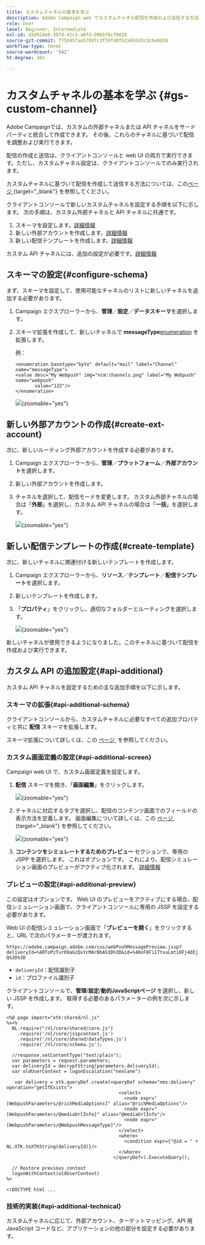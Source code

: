 ```yaml
---
title: カスタムチャネルの基本を学ぶ
description: Adobe Campaign web でカスタムチャネル配信を作成および送信する方法について説明します。
role: User
level: Beginner, Intermediate
exl-id: d2d92de6-3974-41c5-a0fd-09bbf6cf0020
source-git-commit: f75b95faa570d7c3f59fd8fb15692d3c3cbe0d36
workflow-type: tm+mt
source-wordcount: '542'
ht-degree: 36%

---
```


# カスタムチャネルの基本を学ぶ {#gs-custom-channel}

Adobe Campaignでは、カスタムの外部チャネルまたは API チャネルをサードパーティと統合して作成できます。 その後、これらのチャネルに基づいて配信を調整および実行できます。

配信の作成と送信は、クライアントコンソールと web UI の両方で実行できます。ただし、カスタムチャネル設定は、クライアントコンソールでのみ実行されます。

カスタムチャネルに基づいて配信を作成して送信する方法については、この [&#x200B; ページ &#x200B;](https://experienceleague.adobe.com/docs/campaign-web/v8/msg/gs-custom-channel.html?lang=ja){target="_blank"} を参照してください。

クライアントコンソールで新しいカスタムチャネルを設定する手順を以下に示します。 次の手順は、カスタム外部チャネルと API チャネルに共通です。

1. スキーマを設定します。[詳細情報](#configure-schema)
1. 新しい外部アカウントを作成します。[詳細情報](#create-ext-account)
1. 新しい配信テンプレートを作成します。[詳細情報](#create-template)

カスタム API チャネルには、追加の設定が必要です。[詳細情報](#api-additional)

## スキーマの設定{#configure-schema}

まず、スキーマを設定して、使用可能なチャネルのリストに新しいチャネルを追加する必要があります。

1. Campaign エクスプローラーから、**管理**／**設定**／**データスキーマ**&#x200B;を選択します。

1. スキーマ拡張を作成して、新しいチャネルで **messageType**&#x200B;[enumeration](../config/enumerations.md) を拡張します。

   例：

   ```
   <enumeration basetype="byte" default="mail" label="Channel" name="messageType">
   <value desc="My Webpush" img="ncm:channels.png" label="My Webpush" name="webpush"
          value="122"/>
   </enumeration>
   ```

   ![](assets/cus-schema.png){zoomable="yes"}

## 新しい外部アカウントの作成{#create-ext-account}

次に、新しいルーティング外部アカウントを作成する必要があります。

1. Campaign エクスプローラーから、**管理**／**プラットフォーム**／**外部アカウント**&#x200B;を選択します。

1. 新しい外部アカウントを作成します。

1. チャネルを選択して、配信モードを変更します。 カスタム外部チャネルの場合は「**外部**」を選択し、カスタム API チャネルの場合は「**一括**」を選択します。

   ![](assets/cus-ext-account.png){zoomable="yes"}

## 新しい配信テンプレートの作成{#create-template}

次に、新しいチャネルに関連付ける新しいテンプレートを作成します。

1. Campaign エクスプローラーから、**リソース**／**テンプレート**／**配信テンプレート**&#x200B;を選択します。

1. 新しいテンプレートを作成します。

1. 「**プロパティ**」をクリックし、適切なフォルダーとルーティングを選択します。

   ![](assets/cus-template.png){zoomable="yes"}

新しいチャネルが使用できるようになりました。このチャネルに基づいて配信を作成および実行できます。

## カスタム API の追加設定{#api-additional}

カスタム API チャネルを設定するための主な追加手順を以下に示します。

### スキーマの拡張{#api-additional-schema}

クライアントコンソールから、カスタムチャネルに必要なすべての追加プロパティと共に **配信** スキーマを拡張します。

スキーマ拡張について詳しくは、この [&#x200B; ページ &#x200B;](../dev/extend-schema.md) を参照してください。

### カスタム画面定義の設定{#api-additional-screen}

Campaign web UI で、カスタム画面定義を設定します。

1. **配信** スキーマを開き、「**画面編集**」をクリックします。

   ![](assets/cus-schema2.png){zoomable="yes"}

1. チャネルに対応するタブを選択し、配信のコンテンツ画面でのフィールドの表示方法を定義します。 画面編集について詳しくは、この [&#x200B; ページ &#x200B;](https://experienceleague.adobe.com/docs/campaign-web/v8/conf/schemas.html?lang=ja#fields){target="_blank"} を参照してください。

   ![](assets/cus-schema3.png){zoomable="yes"}

1. **コンテンツをシミュレートするためのプレビュー** セクションで、専用の JSPP を選択します。 これはオプションです。 これにより、配信シミュレーション画面のプレビューがアクティブ化されます。 [詳細情報](#api-additional-preview)

### プレビューの設定{#api-additional-preview}

この設定はオプションです。 Web UI のプレビューをアクティブにする場合、配信シミュレーション画面で、クライアントコンソールに専用の JSSP を設定する必要があります。

Web UI の配信シミュレーション画面で「**プレビューを開く**」をクリックすると、URL で次のパラメーターが渡されます。

`https://adobe.campaign.adobe.com/cus/webPushMessagePreview.jssp?deliveryId=%40ToPzTurO9aGzQxYcMArBbA%3D%3D&id=%40oF8Fi17txuLmtiOFj4OIjQ%3D%3D`

* `deliveryId`：配信識別子
* `id`：プロファイル識別子

クライアントコンソールで、**管理**/**設定**/**動的JavaScriptページ** を選択し、新しい JSSP を作成します。 取得する必要のあるパラメーターの例を次に示します。

```
<%@ page import="xtk:shared/nl.js"
%><%
  NL.require("/nl/core/shared/core.js")
    .require('/nl/core/jsspcontext.js')
    .require('/nl/core/shared/dataTypes.js')
    .require('/nl/core/schema.js');
    
  //response.setContentType("text/plain");
  var parameters = request.parameters;
  var deliveryId = decryptString(parameters.deliveryId);
  var oldUserContext = logonEscalation("neolane")
  
   var delivery = xtk.queryDef.create(<queryDef schema="nms:delivery" operation="getIfExists">
                                         <select>
                                           <node expr="[WebpushParameters/@richMediaOptions]" alias="@richMediaOptions"/>
                                           <node expr="[WebpushParameters/@mediaUrlInfo]" alias="@mediaUrlInfo"/>
                                           <node expr="[WebpushParameters/@WebpushMessageType]"/>
                                         </select>
                                         <where>
                                           <condition expr={"@id = " + NL.XTK.toXTKString(deliveryId)}/>
                                         </where>
                                       </queryDef>).ExecuteQuery();

  // Restore previous context
  logonWithContext(oldUserContext)
%>

<!DOCTYPE html ...
```

### 技術的実装{#api-additional-technical}

カスタムチャネルに応じて、外部アカウント、ターゲットマッピング、API 用 JavaScript コードなど、アプリケーションの他の部分を設定する必要があります。

